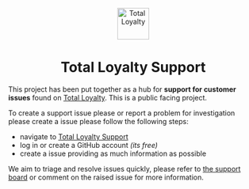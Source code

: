 <p align="center">
  <img alt="Total Loyalty" src="https://total-loyalty-fixed.s3-eu-west-1.amazonaws.com/tl_dark.png?width=64" width="64" />
</p>
<h1 align="center">
  Total Loyalty Support
</h1>

This project has been put together as a hub for **support for customer issues** found on [Total Loyalty](https://www.total-loyalty.com/).  This is a public facing project.

To create a support issue please or report a problem for investigation please create a issue please follow the following steps:

- navigate to [Total Loyalty Support](https://github.com/Total-Loyalty/support/issues)
- log in or create a GitHub account _(its free)_
- create a issue providing as much information as possible

We aim to triage and resolve issues quickly, please refer to [the support board](https://github.com/orgs/Total-Loyalty/projects/2) or comment on the raised issue for more information.

